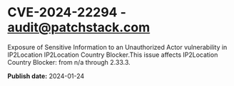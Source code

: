 # CVE-2024-22294 - audit@patchstack.com

Exposure of Sensitive Information to an Unauthorized Actor vulnerability in IP2Location IP2Location Country Blocker.This issue affects IP2Location Country Blocker: from n/a through 2.33.3.



**Publish date:** 2024-01-24
